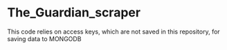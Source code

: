 # The_Guardian_scraper

This code relies on access keys, which are not saved in this repository, for saving data to MONGODB
